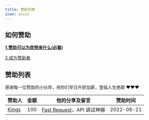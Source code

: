 ```yaml
---
title: 赞助列表
icon: aixin
---
```


## 如何赞助

[**1.赞助可以为您带来什么(必看)**](./sponsor.md#优势)

[2.成为赞助者](./sponsor.md#我要赞助)

## 赞助列表

感谢每一位赞助的小伙伴，祝你们早日升职加薪，登临人生绝颠 ❤️❤️❤️

| 赞助人                                        | 金额 | 他的分享及留言                                                      | 赞助时间   |
| --------------------------------------------- | ---- | ------------------------------------------------------------------- | ---------- |
| [Kings](https://space.bilibili.com/370110042) | 100  | [Fast Request](https://api-buddy.cn)，API 调试神器 | 2022-08-21 |
